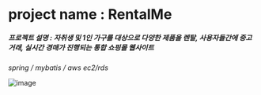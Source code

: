# project name : RentalMe
##### 프로젝트 설명 : 자취생 및 1인 가구를 대상으로 다양한 제품을 렌탈,  사용자들간에 중고거래,  실시간 경매가 진행되는 통합 쇼핑몰 웹사이트

_spring / mybatis / aws ec2/rds_

![image](https://user-images.githubusercontent.com/45479802/66535201-c87da080-eb53-11e9-8902-38a937340278.png)



